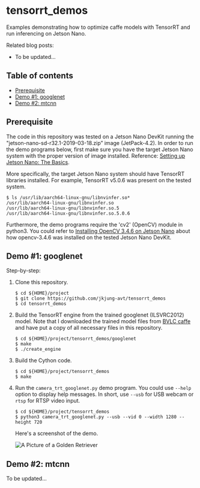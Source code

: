 # tensorrt_demos

Examples demonstrating how to optimize caffe models with TensorRT and run inferencing on Jetson Nano.

Related blog posts:

* To be updated...

Table of contents
-----------------

* [Prerequisite](#prerequisite)
* [Demo #1: googlenet](#googlenet)
* [Demo #2: mtcnn](#mtcnn)

<a name="prerequisite"></a>
Prerequisite
------------

The code in this repository was tested on a Jetson Nano DevKit running the "jetson-nano-sd-r32.1-2019-03-18.zip” image (JetPack-4.2).  In order to run the demo programs below, first make sure you have the target Jetson Nano system with the proper version of image installed.  Reference: [Setting up Jetson Nano: The Basics](https://jkjung-avt.github.io/setting-up-nano/).

More specifically, the target Jetson Nano system should have TensorRT libraries installed.  For example, TensorRT v5.0.6 was present on the tested system.

```shell
$ ls /usr/lib/aarch64-linux-gnu/libnvinfer.so*
/usr/lib/aarch64-linux-gnu/libnvinfer.so
/usr/lib/aarch64-linux-gnu/libnvinfer.so.5
/usr/lib/aarch64-linux-gnu/libnvinfer.so.5.0.6
```

Furthermore, the demo programs require the 'cv2' (OpenCV) module in python3.  You could refer to [Installing OpenCV 3.4.6 on Jetson Nano](https://jkjung-avt.github.io/opencv-on-nano/) about how opencv-3.4.6 was installed on the tested Jetson Nano DevKit.

<a name="googlenet"></a>
Demo #1: googlenet
------------------

Step-by-step:

1. Clone this repository.

   ```shell
   $ cd ${HOME}/project
   $ git clone https://github.com/jkjung-avt/tensorrt_demos
   $ cd tensorrt_demos
   ```

2. Build the TensorRT engine from the trained googlenet (ILSVRC2012) model.  Note that I downloaded the trained model files from [BVLC caffe](https://github.com/BVLC/caffe/tree/master/models/bvlc_googlenet) and have put a copy of all necessary files in this repository.

   ```shell
   $ cd ${HOME}/project/tensorrt_demos/googlenet
   $ make
   $ ./create_engine
   ```

3. Build the Cython code.

   ```shell
   $ cd ${HOME}/project/tensorrt_demos
   $ make
   ```

4. Run the `camera_trt_googlenet.py` demo program.  You could use `--help` option to display help messages.  In short, use `--usb` for USB webcam or `rtsp` for RTSP video input.

   ```shell
   $ cd ${HOME}/project/tensorrt_demos
   $ python3 camera_trt_googlenet.py --usb --vid 0 --width 1280 --height 720
   ```

   Here's a screenshot of the demo.

   ![A Picture of a Golden Retriever](https://raw.githubusercontent.com/jkjung-avt/tensorrt_demos/master/doc/golden_retriever.png)

<a name="mtcnn"></a>
Demo #2: mtcnn
--------------

To be updated...
